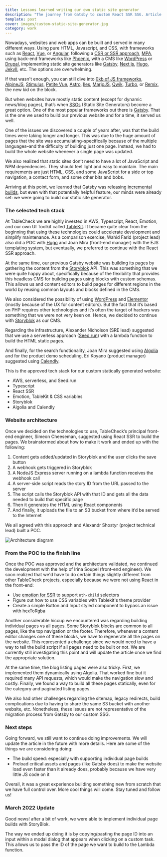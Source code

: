 ```yaml
---
title: Lessons learned writing our own static site generator
description: "The journey from Gatsby to custom React SSR SSG. Article originally published on TableCheck's Tech Blog"
template: post
cover: images/custom-static-site-generator.jpg
category: work
---
```


Nowadays, websites and web apps can be built and served in many different ways. Using pure HTML, Javascript, and CSS, with frameworks such as [React](https://reactjs.org/ ), [Vue](https://vuejs.org/ ), or [Angular](https://angularjs.org/ ), following a [CSR or SSR approach](https://developers.google.com/web/updates/2019/02/rendering-on-the-web ), [MPA](https://applandeo.com/blog/single-page-applications-versus-multi-page-applications-what-to-choose/#:~:text=What%20is%20an%20MPA%3F,have%20different%20levels%20of%20UI. ), using back-end frameworks like [Phoenix](https://www.phoenixframework.org/ ), with a CMS like [WordPress](https://wordpress.org/ ) or [Drupal](https://www.drupal.org/ ), implementing static site generators like [Gatsby](https://jamstack.org/generators/gatsby/ ), [Next js](https://nextjs.org/ ), [Hugo](https://gohugo.io/ ), [Jekyll](https://jekyllrb.com/), etc. The options are overwhelming.

If that wasn't enough, you can still dive into [0kb of JS frameworks](https://dev.to/this-is-learning/is-0kb-of-javascript-in-your-future-48og ), [AlpineJS](https://alpinejs.dev/ ), [Stimulus](https://stimulus.hotwired.dev/ ), [Petite Vue](https://github.com/vuejs/petite-vue ), [Astro](https://astro.build/ ), [Iles](https://iles-docs.netlify.app/ ), [MarjoJS](https://markojs.com/ ), [Qwik](https://github.com/BuilderIO/qwik ), [Turbo](https://github.com/hotwired/turbo-rails ), or [Remix](https://remix.run/ ), the new kid on the block.

But when websites have mostly static content (except for dynamic news/blog pages), that’s when [SSGs](https://jamstack.org/generators/ ) (Static Site Generators) become a great option. One of the most popular frameworks out there is [Gatsby](https://jamstack.org/generators/gatsby/ ). That is the one we used to build our previous website and for a time, it served us well.

One of the issues we discovered a couple of years after, was that the build times were taking longer and longer. This was due to the huge amount of pages that the site was accumulating–specifically because of the multiple languages–and the difficulty of building just one page. Instead, we had to build the whole website whenever a single page was updated.

We also realized that static sites don’t need to have a lot of JavaScript and NPM dependencies. They should feel light and easy to maintain. The main requirements are just HTML, CSS, and some JavaScript for a side or top navigation, a contact form, and some other bits and bobs.

Arriving at this point, we learned that Gatsby was releasing [incremental builds](https://www.gatsbyjs.com/blog/2020-04-22-announcing-incremental-builds/ ), but even with that potentially helpful feature, our minds were already set: we were going to build our static site generator.

### The selected tech stack

At TableCheck we are highly invested in AWS, Typescript, React, Emotion, and our own UI Toolkit called [TableKit](http://tablekit.tablecheck.com/ ). It became quite clear from the beginning that using these technologies could accelerate development and simplify maintenance. As a comparison exercise, Wahid Farid (project lead) also did a POC with [Hugo](https://gohugo.io/ ) and Joan Mira (front-end manager) with the EJS templating system, but eventually, we preferred to continue with the React SSR approach.

At the same time, our previous Gatsby website was building its pages by gathering the content from the [Storyblok](https://www.storyblok.com/home ) API. This was something that we were quite happy about, specifically because of the flexibility that provides this headless CMS for building pages using blocks with custom schemas. This allows us and content editors to build pages for different regions in the world by reusing common layouts and blocks defined in the CMS.

We also considered the possibility of using [WordPress](https://wordpress.org/ ) and [Elementor](https://elementor.com/ ) (mostly because of the UX for content editors). But the fact that it’s based on PHP requires other technologies and it’s often the target of hackers was something that we were not very keen on. Hence, we decided to continue with [Storyblok](https://www.storyblok.com/home ) as our CMS.

Regarding the infrastructure, Alexander Nicholson (SRE lead) suggested that we use a serverless approach ([Seed.run](https://seed.run/ )) with a lambda function to build the HTML static pages.

And finally, for the search functionality, Joan Mira suggested using [Algolia](https://www.algolia.com/ ) and for the product demo scheduling, Eri Koyano (product manager) suggested using [Calendly](https://calendly.com/ ).

This is the approved tech stack for our custom statically generated website:

* AWS, serverless, and Seed.run
* Typescript
* React SSR
* Emotion, TableKit & CSS variables
* Storyblok
* Algolia and Calendly

### Website architecture

Once we decided on the technologies to use, TableCheck’s principal front-end engineer, Simeon Cheeseman, suggested using React SSR to build the pages. We brainstormed about how to make it work and ended up with the following:

1. Content gets added/updated in Storyblok and the user clicks the save button
2. A webhook gets triggered in Storyblok
3. A NodeJS Express server running on a lambda function receives the webhook call
4. A server-side script reads the story ID from the URL passed to the server
5. The script calls the Storyblok API with that ID and gets all the data needed to build that specific page
6. Then it generates the HTML using React components
7. And finally, it uploads the file to an S3 bucket from where it’d be served to the Internet
    
We all agreed with this approach and Alexandr Shostyr (project technical lead) built a POC.

![](/blog/lessons-learned-writing-our-own-static-site-generator/images/static-site-generator-diagram.jpg "Architecture diagram")

### From the POC to the finish line

Once the POC was approved and the architecture validated, we continued the development with the help of Irina Soupel (front-end engineer). We soon realized that we'd have to do certain things slightly different from other TableCheck projects, especially because we were not using React in the front-end:

* Use [emotion for SSR](https://emotion.sh/docs/ssr ) to support `nth-child` selectors
* Figure out how to use CSS variables with Tablekit's theme provider
* Create a simple Button and Input styled component to bypass an issue with hexToRgba
    

Another considerable hiccup we encountered was regarding building individual pages vs all pages. Some Storyblok blocks are common to all pages, like the top navigation or the footer. Therefore, whenever a content editor changes one of these blocks, we have to regenerate all the pages on the website. This represented a challenge since we would need to have a way to tell the build script if all pages need to be built or not. We are currently still investigating this point and will update the article once we find the appropriate solution.

At the same time, the blog listing pages were also tricky. First, we implemented them dynamically using Algolia. That worked fine but it required many API requests, which would make the navigation slow and costly. Finally, we found a way to build all these pages statically, even for the category and paginated listing pages.

We also had other challenges regarding the sitemap, legacy redirects, build complications due to having to share the same S3 bucket with another website, etc. Nonetheless, these issues are not representative of the migration process from Gatsby to our custom SSG.

### Next steps

Going forward, we still want to continue doing improvements. We will update the article in the future with more details. Here are some of the things we are considering doing:

* The build speed: especially with supporting individual page builds 
* Preload critical assets and pages (like Gatsby does) to make the website load even faster than it already does, probably because we have very little JS code on it
    
Overall, it was a great experience building something new from scratch that we have full control over. More cool things will come. Stay tuned and follow us!

### March 2022 Update

Good news! after a bit of work, we were able to implement individual page builds with StoryBlok.

The way we ended up doing it is by copying/pasting the page ID into an input within a modal dialog that appears when clicking on a custom task. This allows us to pass the ID of the page we want to build to the Lambda function.